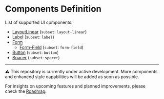 # Components Definition

List of supported UI components:

- [LayoutLinear](layout-linear.md) (`subset`: `layout-linear`)
- [Label](label.md) (`subset`: `label`)
- [Form](form/index.md)
  - [Form-Field](form/field.md) (`subset`: `form-field`)
- [Button](button.md) (`subset`: `button`)
- [Spacer](spacer.md) (`subset`: `spacer`)

---

⚠️ This repository is currently under active development. More components and enhanced style capabilities will be added as soon as possible.

For insights on upcoming features and planned improvements, please check the [Roadmap](../roadmap.md).
